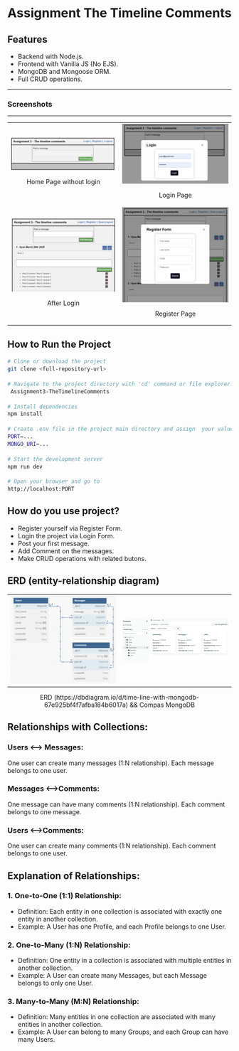 # Assignment The Timeline Comments

## Features

- Backend with Node.js.
- Frontend with Vanilla JS (No EJS).
- MongoDB and Mongoose ORM.
- Full CRUD operations.

---

### Screenshots

---

<p align="center">
  <table align='center'>
    <tr>
      <td align="center">
        <img src="./front-end/images/front.png" alt="Front Page" width="300">
        <p>Home Page without login</p>
      </td>
      <td align="center">
        <img src="./front-end/images/front-login.png" alt="Login Page" width="300">
        <p>Login Page</p>
      </td>
    </tr>
    <tr>
      <td align="center">
        <img src="./front-end/images/front-after-login.png" alt="After Login" width="300">
        <p>After Login</p>
      </td>
      <td align="center">
        <img src="./front-end/images/register.png" alt="Register Page" width="300">
        <p>Register Page</p>
      </td>
    </tr>
  </table>
</p>

## How to Run the Project

```bash
# Clone or download the project
git clone <full-repository-url>

# Navigate to the project directory with 'cd' command or file explorer.
 Assignment3-TheTimelineComments

# Install dependencies
npm install

# Create .env file in the project main directory and assign  your values  to the variables.
PORT=...
MONGO_URI=...

# Start the development server
npm run dev

# Open your browser and go to
http://localhost:PORT
```

## How do you use project?

- Register yourself via Register Form.
- Login the project via Login Form.
- Post your first message.
- Add Comment on the messages.
- Make CRUD operations with related butons.

## ERD (entity-relationship diagram)

<table align='center'>
    <tr>
      <td align="center">
        <img src="./front-end/images/erd-db.png" alt="ERD Diagram" width="400">
      </td>
      <td align="center">
        <img src="./front-end/images/compas.png" alt="ERD Diagram" width="400">
      </td>
    </tr>
<table>
<p align='center'>ERD (https://dbdiagram.io/d/time-line-with-mongodb-67e925bf4f7afba184b6017a) && Compas MongoDB </p>

## Relationships with Collections:

### Users <--> Messages:

One user can create many messages (1:N relationship).
Each message belongs to one user.

### Messages <-->Comments:

One message can have many comments (1:N relationship).
Each comment belongs to one message.

### Users <-->Comments:

One user can create many comments (1:N relationship).
Each comment belongs to one user.

## Explanation of Relationships:

### 1. One-to-One (1:1) Relationship:

- Definition: Each entity in one collection is associated with exactly one entity in another collection.
- Example: A User has one Profile, and each Profile belongs to one User.

### 2. One-to-Many (1:N) Relationship:

- Definition: One entity in a collection is associated with multiple entities in another collection.
- Example: A User can create many Messages, but each Message belongs to only one User.

### 3. Many-to-Many (M:N) Relationship:

- Definition: Many entities in one collection are associated with many entities in another collection.
- Example: A User can belong to many Groups, and each Group can have many Users.
